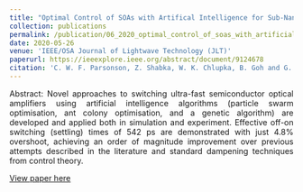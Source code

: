 ```yaml
---
title: "Optimal Control of SOAs with Artifical Intelligence for Sub-Nanosecond Optical Switching"
collection: publications
permalink: /publication/06_2020_optimal_control_of_soas_with_artificial_intelligence_for_subnanosecond_optical_switching_1
date: 2020-05-26
venue: 'IEEE/OSA Journal of Lightwave Technology (JLT)'
paperurl: https://ieeexplore.ieee.org/abstract/document/9124678
citation: 'C. W. F. Parsonson, Z. Shabka, W. K. Chlupka, B. Goh and G. Zervas, &quot;Optimal Control of SOAs with Artificial Intelligence for Sub-Nanosecond Optical Switching,&quot; <i>IEEE/OSA Journal of Lightwave Technology (JLT)</i>, June 2020'
---
```

<div style="text-align: justify"> 
Abstract: Novel approaches to switching ultra-fast semiconductor optical amplifiers using artificial intelligence algorithms (particle swarm optimisation, ant colony optimisation, and a genetic algorithm) are developed and applied both in simulation and experiment. Effective off-on switching (settling) times of 542 ps are demonstrated with just 4.8% overshoot, achieving an order of magnitude improvement over previous attempts described in the literature and standard dampening techniques from control theory.
</div>

[View paper here](https://arxiv.org/abs/2006.12165)

